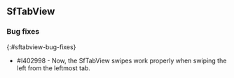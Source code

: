 ## SfTabView

### Bug fixes
{:#sftabview-bug-fixes}

* \#I402998 - Now, the SfTabView swipes work properly when swiping the left from the leftmost tab.

